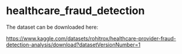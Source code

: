 # healthcare_fraud_detection

The dataset can be downloaded here:

https://www.kaggle.com/datasets/rohitrox/healthcare-provider-fraud-detection-analysis/download?datasetVersionNumber=1